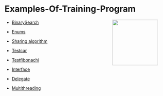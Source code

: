 # Examples-Of-Training-Program





<img src="https://cloud.githubusercontent.com/assets/24522089/21962098/41a510c8-db36-11e6-95ef-eb392a0a1919.png" align="right" width="150px" height="150px" /> 

















* [BinarySearch] 

* [Enums]

* [Sharing algorithm]

*  [Testcar]

*  [Testfibonachi]

*  [Interface]

*  [Delegate]

*  [Multithreading]














[Multithreading]:https://github.com/lusinekh/Examples-Of-Training-Program/tree/master/Multithreading/Multithreading
[Delegate]:https://github.com/lusinekh/Examples-Of-Training-Program/tree/master/Delegate
[Interface]:https://github.com/lusinekh/Examples-Of-Training-Program/tree/master/Interface
[Testfibonachi]:https://github.com/lusinekh/Examples-Of-Training-Program/tree/master/Testfibonachi
[Testcar]:     https://github.com/lusinekh/Examples-Of-Training-Program/tree/master/Testcar
 [Sharing algorithm]:https://github.com/lusinekh/Examples-Of-Training-Program/tree/master/Sharing%20algorithm 
 [Enums]:        https://github.com/lusinekh/Examples-Of-Training-Program/tree/master/Enums
[BinarySearch]: https://github.com/lusinekh/Examples-Of-Training-Program/tree/master/BinarySearch

